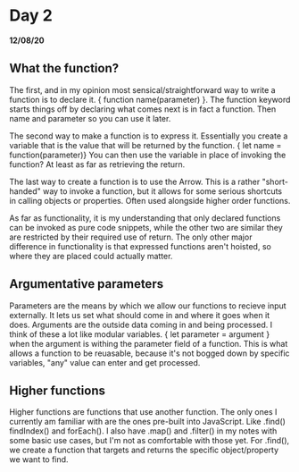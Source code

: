 # Day 2
__12/08/20__

## What the function? 

The first, and in my opinion most sensical/straightforward way to write a function is to declare it.
{ function name(parameter) }. The function keyword starts things off by declaring what comes next is in fact a function. Then name and parameter so you can use it later.

The second way to make a function is to express it. Essentially you create a variable that is the value that will be returned by the function.
{ let name = function(parameter)} You can then use the variable in place of invoking the function? At least as far as retrieving the return.

The last way to create a function is to use the Arrow. This is a rather "short-handed" way to invoke a function, but it allows for some serious shortcuts in calling objects or properties. Often used alongside higher order functions.

As far as functionality, it is my understanding that only declared functions can be invoked as pure code snippets, while the other two are similar they are restricted by their required use of return. The only other major difference in functionality is that expressed functions aren't hoisted, so where they are placed could actually matter.

## Argumentative parameters

Parameters are the means by which we allow our functions to recieve input externally. It lets us set what should come in and where it goes when it does. Arguments are the outside data coming in and being processed. I think of these a lot like modular variables. 
{ let parameter = argument } when the argument is withing the parameter field of a function. This is what allows a function to be reuasable, because it's not bogged down by specific variables, "any" value can enter and get processed.

## Higher functions

Higher functions are functions that use another function. The only ones I currently am familiar with are the ones pre-built into JavaScript. Like .find() findIndex() and forEach(). I also have .map() and .filter() in my notes with some basic use cases, but I'm not as comfortable with those yet. For .find(), we create a function that targets and returns the specific object/property we want to find.